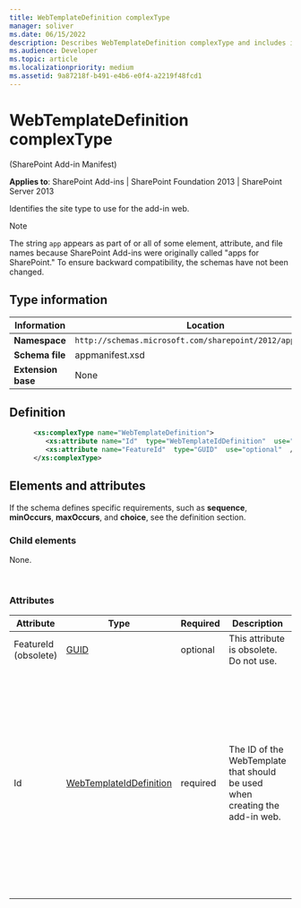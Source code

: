 ```yaml
---
title: WebTemplateDefinition complexType
manager: soliver
ms.date: 06/15/2022
description: Describes WebTemplateDefinition complexType and includes information on elements and attributes.
ms.audience: Developer
ms.topic: article
ms.localizationpriority: medium
ms.assetid: 9a87218f-b491-e4b6-e0f4-a2219f48fcd1
---
```


# WebTemplateDefinition complexType

(SharePoint Add-in Manifest)

**Applies to**: SharePoint Add-ins | SharePoint Foundation 2013 | SharePoint Server 2013

Identifies the site type to use for the add-in web.

> [!NOTE]
> The string `app` appears as part of or all of some element, attribute, and file names because SharePoint Add-ins were originally called "apps for SharePoint." To ensure backward compatibility, the schemas have not been changed.

## Type information

| Information | Location |
|---|---|
| **Namespace**  | `http://schemas.microsoft.com/sharepoint/2012/app/manifest` |
| **Schema file**  | appmanifest.xsd |
| **Extension base**  | None |

## Definition

```XML
      <xs:complexType name="WebTemplateDefinition">
         <xs:attribute name="Id"  type="WebTemplateIdDefinition"  use="required"  />
         <xs:attribute name="FeatureId"  type="GUID"  use="optional"  />
      </xs:complexType>
```

## Elements and attributes

If the schema defines specific requirements, such as **sequence**, **minOccurs**, **maxOccurs**, and **choice**, see the definition section.

### Child elements

None.

<br/>

### Attributes

| Attribute | Type | Required | Description | Possible values |
| --- | --- | --- | --- | --- |
| FeatureId (obsolete) | [GUID](guid-simpletype-sharepoint-add-in-manifest.md) | optional | This attribute is obsolete. Do not use. | Values of the GUID type. |
| Id  | [WebTemplateIdDefinition](webtemplateiddefinition-simpletype-sharepoint-add-in-manifest.md) | required | The ID of the WebTemplate that should be used when creating the add-in web. | This type is a string of the form `{hyphenated_GUID}#web_template_name`  </br></br>The hyphenated_GUID is the GUID of the add-in web Feature that contains the [WebTemplate Element (Web Template)](webtemplate-element-web-template.md) that defines the site type of the add-in web.</br></br>The web_template_name is the value of the **Name** attribute of that [WebTemplate Element (Web Template)](webtemplate-element-web-template.md).</br></br>Note that the braces "{}" and the "#" are mandatory.</br></br>The following is an example:</br>`<WebTemplate Id="{81dd4ae5-873b-4759-9838-4ad9c3dd2952}#MyNewSiteType" />` |
